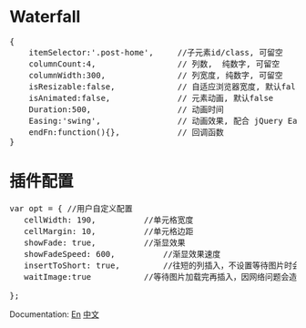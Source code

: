 # Waterfall

<pre>
{
    itemSelector:'.post-home',     //子元素id/class, 可留空
    columnCount:4,                 // 列数,  纯数字, 可留空
    columnWidth:300,               // 列宽度, 纯数字, 可留空
    isResizable:false,             // 自适应浏览器宽度, 默认false
    isAnimated:false,              // 元素动画, 默认false
    Duration:500,                  // 动画时间
    Easing:'swing',                // 动画效果, 配合 jQuery Easing Plugin 使用
    endFn:function(){},            // 回调函数
}
</pre>


# 插件配置

<pre>
var opt = {	//用户自定义配置
   cellWidth: 190,			//单元格宽度
   cellMargin: 10,			//单元格边距
   showFade: true,			//渐显效果
   showFadeSpeed: 600,			//渐显效果速度
   insertToShort: true,			//往短的列插入，不设置等待图片时会有误差
   waitImage:true			//等待图片加载完再插入，因网络问题会造成卡
 
};
</pre>

Documentation: [En](http://wlog.cn/waterfall/index.html) [中文](http://wlog.cn/waterfall/index-zh.html)
